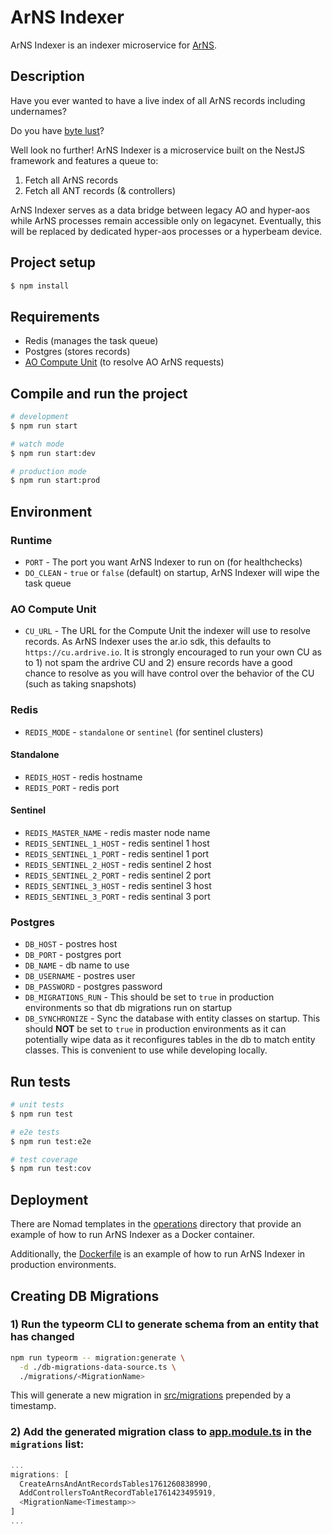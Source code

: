 # ArNS Indexer
ArNS Indexer is an indexer microservice for [ArNS](https://github.com/ar-io).

## Description

Have you ever wanted to have a live index of all ArNS records including undernames?

Do you have [byte lust](https://x.com/vilenarios/status/1979643531141505316)?

Well look no further!  ArNS Indexer is a microservice built on the NestJS framework and features a queue to:

1) Fetch all ArNS records
2) Fetch all ANT records (& controllers)

ArNS Indexer serves as a data bridge between legacy AO and hyper-aos while ArNS processes remain accessible only on legacynet.  Eventually, this will be replaced by dedicated hyper-aos processes or a hyperbeam device.

## Project setup

```bash
$ npm install
```

## Requirements
- Redis (manages the task queue)
- Postgres (stores records)
- [AO Compute Unit](https://github.com/permaweb/ao) (to resolve AO ArNS requests)

## Compile and run the project

```bash
# development
$ npm run start

# watch mode
$ npm run start:dev

# production mode
$ npm run start:prod
```

## Environment
### Runtime
- `PORT` - The port you want ArNS Indexer to run on (for healthchecks)
- `DO_CLEAN` - `true` or `false` (default)
  on startup, ArNS Indexer will wipe the task queue

### AO Compute Unit
- `CU_URL` - The URL for the Compute Unit the indexer will use to resolve records.  As ArNS Indexer uses the ar.io sdk, this defaults to `https://cu.ardrive.io`.  It is strongly encouraged to run your own CU as to 1) not spam the ardrive CU and 2) ensure records have a good chance to resolve as you will have control over the behavior of the CU (such as taking snapshots)

### Redis
- `REDIS_MODE` - `standalone` or `sentinel` (for sentinel clusters)

#### Standalone
- `REDIS_HOST` - redis hostname
- `REDIS_PORT` - redis port

#### Sentinel
- `REDIS_MASTER_NAME` - redis master node name
- `REDIS_SENTINEL_1_HOST` - redis sentinel 1 host
- `REDIS_SENTINEL_1_PORT` - redis sentinel 1 port
- `REDIS_SENTINEL_2_HOST` - redis sentinel 2 host
- `REDIS_SENTINEL_2_PORT` - redis sentinel 2 port
- `REDIS_SENTINEL_3_HOST` - redis sentinel 3 host
- `REDIS_SENTINEL_3_PORT` - redis sentinal 3 port

### Postgres
- `DB_HOST` - postres host
- `DB_PORT` - postgres port
- `DB_NAME` - db name to use
- `DB_USERNAME` - postres user
- `DB_PASSWORD` - postgres password
- `DB_MIGRATIONS_RUN` - This should be set to `true` in production environments
so that db migrations run on startup
- `DB_SYNCHRONIZE` - Sync the database with entity classes on startup. This should **NOT** be set to `true` in production environments as it can potentially wipe data as it reconfigures tables in the db to match entity classes.  This is convenient to use while developing locally.

## Run tests

```bash
# unit tests
$ npm run test

# e2e tests
$ npm run test:e2e

# test coverage
$ npm run test:cov
```

## Deployment

There are Nomad templates in the [operations](./operations) directory that provide an example of how to run ArNS Indexer as a Docker container.

Additionally, the [Dockerfile](./Dockerfile) is an example of how to run ArNS Indexer in production environments.

## Creating DB Migrations

### 1) Run the typeorm CLI to generate schema from an entity that has changed
```bash
npm run typeorm -- migration:generate \
  -d ./db-migrations-data-source.ts \
  ./migrations/<MigrationName>
```
This will generate a new migration in [src/migrations](./src/migrations) prepended by a timestamp.

### 2) Add the generated migration class to [app.module.ts](./src/app.module.ts) in the `migrations` list:

```typescript
...
migrations: [
  CreateArnsAndAntRecordsTables1761260838990,
  AddControllersToAntRecordTable1761423495919,
  <MigrationName<Timestamp>>
]
...
```
